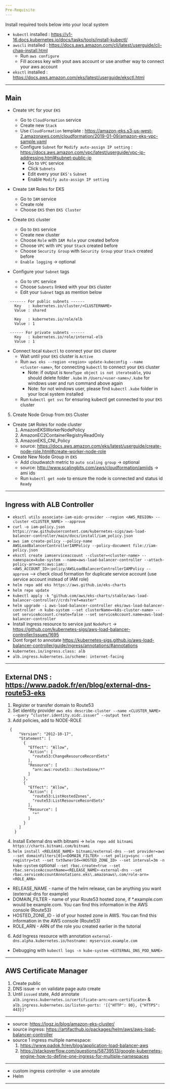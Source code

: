 ```yaml
---
Pre-Requisite
---
```

Install required tools below into your local system
- `kubectl` installed   : https://v1-16.docs.kubernetes.io/docs/tasks/tools/install-kubectl/
- `awscli` installed    : https://docs.aws.amazon.com/cli/latest/userguide/cli-chap-install.html
  - Run `aws configure`
  - Fill access key with yout aws account or use another way to connect your aws account
- `eksctl` installed    : https://docs.aws.amazon.com/eks/latest/userguide/eksctl.html

---
Main
---
- Create `VPC` for your `EKS`
  - Go to `CloudFormation` service
  - Create new `Stack`
  - Use `CloudFormation` template : https://amazon-eks.s3-us-west-2.amazonaws.com/cloudformation/2019-01-09/amazon-eks-vpc-sample.yaml
  - Configure `Subnet` for `Modify auto-assign IP setting` : https://docs.aws.amazon.com/vpc/latest/userguide/vpc-ip-addressing.html#subnet-public-ip
    - Go to `VPC` service
    - Click `Subnets`
    - Edit every your `EKS's` `Subnet` 
    - Enable `Modify auto-assign IP setting`

- Create `IAM` Roles for EKS
  - Go to `IAM` service
  - Create role
  - Choose `EKS` then `EKS Cluster`

- Create `EKS` cluster
  - Go to `EKS` service
  - Create new cluster
  - Choose `Role` with `IAM Role` your created before
  - Choose `VPC` with `VPC` your `Stack` created before
  - Choose `Security Group` with `Security Group` your `Stack` created before
  - `Enable logging` -> optional

- Configure your `Subnet` tags
  - Go to `VPC` service
  - Choose `Subnets` linked with your `EKS` cluster
  - Edit your `Subnet` tags as mention below
```
  ------- For public subnets ------
    Key   : kubernetes.io/cluster/<CLUSTERNAME>
    Value : shared

    Key   : kubernetes.io/role/elb
    Value : 1

  ------ For private subnets ------
    Key   : kubernetes.io/role/internal-elb
    Value : 1
```

- Connect local `Kubectl` to connect your `EKS` clusrer
  - Wait until your `EKS` cluster is `Active`
  - Run `aws eks --region <region> update-kubeconfig --name <cluster-name>`, for connecting `kubectl` to connect your `EKS` cluster
    - Note: if output is `NoneType object is not iterateable`, you should delete folder `.kube` in `/Users/<user-name>/.kube` for windows user and run command above again
    - Note: for not windows user, please find `kubectl` `.kube` folder in your local system installed
  - Run `kubectl get svc` for ensuring kubectl get connected to your `EKS` cluster

5. Create Node Group from `EKS` Cluster
  - Create `IAM` Roles for node cluster
    1. AmazonEKSWorkerNodePolicy
    2. AmazonEC2ContainerRegistryReadOnly
    3. AmazonEKS_CNI_Policy
    - source: https://docs.aws.amazon.com/eks/latest/userguide/create-node-role.html#create-worker-node-role
  - Create New Node Group in `EKS`  
    - Add cloudwatch metric to `auto scaling group` -> optional
    - source: http://www.scalingbits.com/aws/cloudformation/amiids -> ami ids
    - Run `kubectl get node` to ensure the node is connected and status id `Ready`

---
Ingress with ALB Controller
---
- `eksctl utils associate-iam-oidc-provider --region <AWS_REGION> --cluster <CLUSTER_NAME> --approve`
- `curl -o iam-policy.json https://raw.githubusercontent.com/kubernetes-sigs/aws-load-balancer-controller/main/docs/install/iam_policy.json`
- `aws iam create-policy --policy-name AWSLoadBalancerControllerIAMPolicy --policy-document file://iam-policy.json`
- `eksctl create iamserviceaccount --cluster=<cluster-name> --namespace=kube-system --name=aws-load-balancer-controller --attach-policy-arn=arn:aws:iam::<AWS_ACCOUNT_ID>:policy/AWSLoadBalancerControllerIAMPolicy --approve` --> check cloud formation for duplicate service account (use service account instead of IAM role)
- `helm repo add eks https://aws.github.io/eks-charts`
- `helm repo update`
- `kubectl apply -k "github.com/aws/eks-charts/stable/aws-load-balancer-controller//crds?ref=master"`
- `helm upgrade -i aws-load-balancer-controller eks/aws-load-balancer-controller -n kube-system --set clusterName=<k8s-cluster-name> --set serviceAccount.create=false --set serviceAccount.name=aws-load-balancer-controller`
- Install ingress resource to service just `NodePort` -> https://github.com/kubernetes-sigs/aws-load-balancer-controller/issues/1695
- Dont forget to annotate https://kubernetes-sigs.github.io/aws-load-balancer-controller/guide/ingress/annotations/#annotations
- `kubernetes.io/ingress.class: alb`
- `alb.ingress.kubernetes.io/scheme: internet-facing`

---
External DNS : https://www.padok.fr/en/blog/external-dns-route53-eks
---
1. Register or transfer domain to Route53
2. Set identity provider `aws eks describe-cluster --name <CLUSTER_NAME> --query “cluster.identity.oidc.issuer” --output text`
3. Add policies, add to NODE-ROLE
```
  {
      "Version": "2012-10-17",
      "Statement": [
        {
          "Effect": "Allow",
          "Action": [
            "route53:ChangeResourceRecordSets"
          ],
          "Resource": [
            "arn:aws:route53:::hostedzone/*"
          ]
        },
        {
          "Effect": "Allow",
          "Action": [
            "route53:ListHostedZones",
            "route53:ListResourceRecordSets"
          ],
          "Resource": [
            "*"
          ]
        }
      ]
    }
```
4. Install External dns with bitnami -> `helm repo add bitnami https://charts.bitnami.com/bitnami`
5. `helm install <RELEASE_NAME> bitnami/external-dns --set provider=aws --set domainFilters[0]=<DOMAIN_FILTER> --set policy=sync --set registry=txt --set txtOwnerId=<HOSTED_ZONE_ID> --set interval=3m -n kube-system` optional `--set rbac.create=true --set rbac.serviceAccountName=<RELEASE_NAME>-external-dns --set rbac.serviceAccountAnnotations.eks\.amazonaws\.com/role-arn=<ROLE_ARN>`
  - RELEASE_NAME - name of the helm release, can be anything you want (external-dns for example)
  - DOMAIN_FILTER - name of your Route53 hosted zone, if *.example.com would be example.com. You can find this information in the AWS console (Route53)
  - HOSTED_ZONE_ID - id of your hosted zone in AWS. You can find this information in the AWS console (Route53)
  - ROLE_ARN - ARN of the role you created earlier in the tutorial
6. Add Ingress resource with annotation `external-dns.alpha.kubernetes.io/hostname: myservice.example.com ` 
- Debugging with `kubectl logs -n kube-system <EXTERNAL_DNS_POD_NAME>`

---
AWS Certificate Manager
---
1. Create public
2. DNS issue -> on validate page auto create
3. Until `issued` state, Add annotate `alb.ingress.kubernetes.io/certificate-arn:<arn-certificate>` & `alb.ingress.kubernetes.io/listen-ports: '[{"HTTP": 80}, {"HTTPS": 443}]'`
--------------------------------------------------------------------------------------------------------

- source: https://logz.io/blog/amazon-eks-cluster/
- source ingress: https://artifacthub.io/packages/helm/aws/aws-load-balancer-controller
- source 1 ingress multiple namespace:
  1. https://www.padok.fr/en/blog/application-load-balancer-aws
  2. https://stackoverflow.com/questions/58739513/google-kubernetes-engine-how-to-define-one-ingress-for-multiple-namespaces

-------------------------------------------------------------------------------------------------------- 
- custom ingress controller -> use annotate
- Helm
--------------------------------------------------------------------------------------------------------
